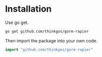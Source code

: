 # Installation

Use go get.

```bash
go get github.com/thinkgos/gorm-rapier
```

Then import the package into your own code.

```go
import "github.com/thinkgos/gorm-rapier"
```
